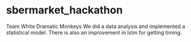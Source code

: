 # sbermarket_hackathon
Team White Dramatic Monkeys
We did a data analysis and implemented a statistical model. There is also an improvement in lstm for getting timing.
